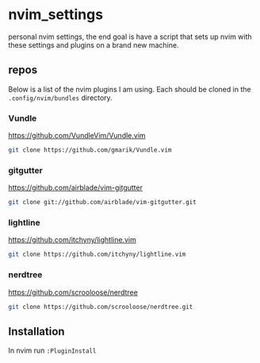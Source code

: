 # nvim_settings
personal nvim settings, the end goal is have a script that sets up nvim with these settings and plugins on a brand new machine.

## repos
Below is a list of the nvim plugins I am using. Each should be cloned in the `.config/nvim/bundles` directory.

### Vundle
https://github.com/VundleVim/Vundle.vim
```bash
git clone https://github.com/gmarik/Vundle.vim
```

### gitgutter
https://github.com/airblade/vim-gitgutter
```bash
git clone git://github.com/airblade/vim-gitgutter.git
```

### lightline
https://github.com/itchyny/lightline.vim
```bash
git clone https://github.com/itchyny/lightline.vim
````

### nerdtree
https://github.com/scrooloose/nerdtree
```bash
git clone https://github.com/scrooloose/nerdtree.git
````
## Installation
In nvim run `:PluginInstall`
